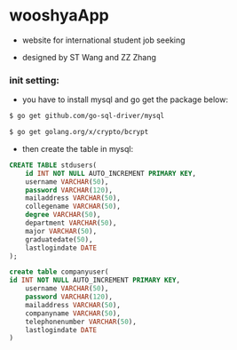 # wooshyaApp
* website for international student job seeking

* designed by ST Wang and ZZ Zhang

### init setting:
* you have to install mysql and go get the package below:

```bash
$ go get github.com/go-sql-driver/mysql

$ go get golang.org/x/crypto/bcrypt
```
* then create the table in mysql:

```sql
CREATE TABLE stdusers(
    id INT NOT NULL AUTO_INCREMENT PRIMARY KEY,
    username VARCHAR(50),
    password VARCHAR(120),
    mailaddress VARCHAR(50),
    collegename VARCHAR(50),
    degree VARCHAR(50),
    department VARCHAR(50),
    major VARCHAR(50),
    graduatedate(50),
    lastlogindate DATE
);

create table companyuser(
id INT NOT NULL AUTO_INCREMENT PRIMARY KEY,
    username VARCHAR(50),
    password VARCHAR(120),
    mailaddress VARCHAR(50),
    companyname VARCHAR(50),
    telephonenumber VARCHAR(50),
    lastlogindate DATE
)
```
